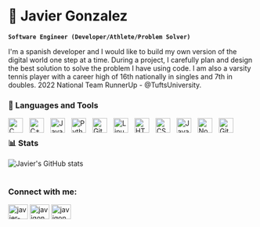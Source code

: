 # 🧩 Javier Gonzalez 

**`Software Engineer (Developer/Athlete/Problem Solver)`**

I'm a spanish developer and I would like to build my own version of the digital world one step at a time. During a project, I carefully plan and design the best solution to solve the problem I have using code. I am also a varsity tennis player with a career high of 16th nationally in singles and 7th in doubles. 2022 National Team RunnerUp - @TuftsUniversity. 

### 🧰 Languages and Tools

<img align="left" alt="C" width="30px" style="padding-right:10px;" src="https://cdn.jsdelivr.net/gh/devicons/devicon/icons/c/c-original.svg" />
<img align="left" alt="C++" width="30px" style="padding-right:10px;" src="https://cdn.jsdelivr.net/gh/devicons/devicon/icons/cplusplus/cplusplus-original.svg" />
<img align="left" alt="Java" width="30px" style="padding-right:10px;" src="https://cdn.jsdelivr.net/gh/devicons/devicon/icons/java/java-original.svg"/>
<img align="left" alt="Python" width="30px" style="padding-right:10px;" src="https://cdn.jsdelivr.net/gh/devicons/devicon/icons/python/python-original.svg" />
<img align="left" alt="Git" width="30px" style="padding-right:10px;" src="https://cdn.jsdelivr.net/gh/devicons/devicon/icons/git/git-original.svg" />
<img align="left" alt="Linux" width="30px" style="padding-right:10px;" src="https://cdn.jsdelivr.net/gh/devicons/devicon/icons/linux/linux-original.svg" />
<img align="left" alt="HTML" width="30px" style="padding-right:10px;" src="https://cdn.jsdelivr.net/gh/devicons/devicon/icons/html5/html5-plain.svg" />
<img align="left" alt="CSS" width="30px" style="padding-right:10px;" src="https://cdn.jsdelivr.net/gh/devicons/devicon/icons/css3/css3-plain.svg" />
<img align="left" alt="JavaScript" width="30px" style="padding-right:10px;" src="https://cdn.jsdelivr.net/gh/devicons/devicon/icons/javascript/javascript-plain.svg" />
<img align="left" alt="NodeJS" width="30px" style="padding-right:10px;" src="https://cdn.jsdelivr.net/gh/devicons/devicon/icons/nodejs/nodejs-original.svg" />
<img align="left" alt="GitHub" width="30px" style="padding-right:10px;" src="https://cdn.jsdelivr.net/gh/devicons/devicon/icons/github/github-original.svg" />
<br />

### 📊 Stats

![Javier's GitHub stats](https://github-readme-stats.vercel.app/api?username=javigon1&show_icons=true&theme=gruvbox)

<!-- ![GitHub Streak](https://streak-stats.demolab.com?user=javigon1&theme=gruvbox&border_radius=4.5) -->

#
<!--
<details>
 <summary><h3>👨‍💻 Javier's Coding Journey</h3></summary>
   I started my coding journey as a naive computer science student in college with a passion to learn everything I could about this programming world - code, unix, linux, theory. And all the while, teaching myself front-end development with the dream to build my own app, but that soon got overshadowed by my desire to excel in C++. 
-->

<h3 align="left">Connect with me:</h3>
<p align="left">
<a href="https://linkedin.com/in/javier-gonzalez1" target="blank"><img align="center" src="https://raw.githubusercontent.com/rahuldkjain/github-profile-readme-generator/master/src/images/icons/Social/linked-in-alt.svg" alt="javier-gonzalez1" height="30" width="40" /></a>
<a href="https://instagram.com/javigon_" target="blank"><img align="center" src="https://raw.githubusercontent.com/rahuldkjain/github-profile-readme-generator/master/src/images/icons/Social/instagram.svg" alt="javigon_" height="30" width="40" /></a>
<a href="https://www.leetcode.com/javigon_" target="blank"><img align="center" src="https://upload.wikimedia.org/wikipedia/commons/1/19/LeetCode_logo_black.png"
alt="javigon_" height="30" width="40" /></a>
</p>
